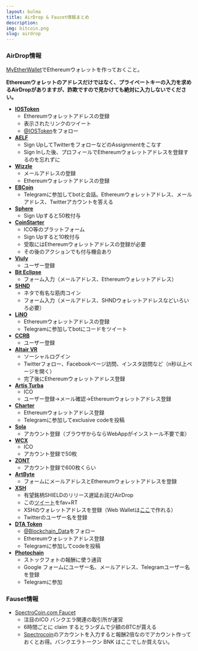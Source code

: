 ```yaml
---
layout: bulma
title: AirDrop & Faucet情報まとめ
description: 
img: bitcoin.png
slug: airdrop
---
```


### AirDrop情報

[MyEtherWallet](https://www.myetherwallet.com/)でEthereumウォレットを作っておくこと。

**Ethereumウォレットのアドレスだけではなく、プライベートキーの入力を求めるAirDropがありますが、詐欺ですので見かけても絶対に入力しないでください。**

- **[IOSToken](https://t.iost.io/?c=qTzDA5FV)** 
  - Ethereumウォレットアドレスの登録
  - 表示されたリンクのツイート
  - [@IOSToken](https://twitter.com/iostoken)をフォロー
- **[AELF](https://candy.aelf.io/account/register?invitationCode=05026Vc22HcR)**
  - Sign UpしてTwitterをフォローなどのAssignmentをこなす
  - Sign Inした後、プロフィールでEthereumウォレットアドレスを登録するのを忘れずに
- **[Wizzle](https://wizzle.referralrock.com/l/HIROSHITAKAS/)**
  - メールアドレスの登録
  - Ethereumウォレットアドレスの登録
- **[EBCoin](https://t.me/ebcoin_bot?start=D1ZVZY)**
  - Telegramに参加してbotと会話。Ethereumウォレットアドレス、メールアドレス、Twitterアカウントを答える
- **[Sphere](https://sphere.social/?ref_code=qbpxg93d50ee)**
  - Sign Upすると50枚付与
- **[CoinStarter](https://coinstarter.com?ref=qdjxd3nq7)**
  - ICO等のプラットフォーム
  - Sign Upすると10枚付与
  - 受取にはEthereumウォレットアドレスの登録が必要
  - その後のアクションでも付与機会あり
- **[Viuly](https://viuly.io/r/K3861475a629f8a0)**
  - ユーザー登録
- **[Bit Eclipse](https://docs.google.com/forms/d/e/1FAIpQLSeZN0M0sqzPi9wgwLS8PKTJTBxXg1mrdnXQK9fqFuWRA-0R3Q/viewform)**
  - フォーム入力（メールアドレス、Ethereumウォレットアドレス）
- **[SHND](https://docs.google.com/forms/d/e/1FAIpQLScgVwCxLfcF1CIwnp8cycpnTB44UFXaUZGXYFeDamv6NEM0BQ/viewform)**
  - ネタで有名な筋肉コイン
  - フォーム入力（メールアドレス、SHNDウォレットアドレスなどいろいろ必要）
- **[LiNO](https://referral.lino.network/?code=8Mbgr4nz)**
  - Ethereumウォレットアドレスの登録
  - Telegramに参加してbotにコードをツイート
- **[CCRB](https://ccrb.io/affiliate/359907)**
  - ユーザー登録
- **[Altair VR](https://wn.nr/GTFNc5)**
  - ソーシャルログイン
  - Twitterフォロー、Facebookページ訪問、インスタ訪問など（n秒以上ページを開く）
  - 完了後にEthereumウォレットアドレス登録
- **[Artis Turba](https://artisturba.com?ref=4ea41ZZH)**
  - ICO
  - ユーザー登録→メール確認→Ethereumウォレットアドレス登録
- **[Charter](http://airdrop.charter.foundation/en/invitations/?from=aeb9903f83)**
  - Ethereumウォレットアドレス登録
  - Telegramに参加してexclusive codeを投稿
- **[Sola](https://sola.ai/lost_and_found)**
  - アカウント登録（ブラウザからならWebAppがインストール不要で楽）
- **[WCX](https://ico.wcex.co/?ref=teYNoUN)**
  - ICO
  - アカウント登録で50枚
- **[ZONT](https://zonto.world/z70885)**
  - アカウント登録で600枚くらい
- **[ArtByte](https://docs.google.com/forms/d/e/1FAIpQLSc2IUqms06bQHEiX2G1OK2MOiyCB6yzszL6Ty-Ig56djuxOPw/viewform?usp=sf_link)**
  - フォームにメールアドレスとEthereumウォレットアドレスを登録
- **[XSH](https://t.co/atz9ngh02h)**
  - 有望銘柄SHIELDのリリース遅延お詫びAirDrop
  - この[ツイート](https://www.google.com/url?q=https://twitter.com/SHIELDcurrency/status/954451318604795904&sa=D&ust=1516683293020000&usg=AFQjCNGbpk8chqYYvQe7LZNFRri2ew6Iog)をfav+RT
  - XSHのウォレットアドレスを登録（Web Walletは[ここ](https://wallet.shieldcurrency.com/Dashboard)で作れる）
  - Twitterのユーザー名を登録
- **[DTA Token](http://refer.data.eco/invite/1yHQA7H6)**
  - [@Blockchain_Data](https://twitter.com/Blockchain_Data)をフォロー
  - Ethereumウォレットアドレス登録
  - Telegramに参加してcodeを投稿
- **[Photochain](https://docs.google.com/forms/d/1b3u-Lil-EmC_r7omycYwWnDSybAxNJkadY8sJFe0iZg/viewform?edit_requested=true)**
  - ストックフォトの報酬に使う通貨
  - Google フォームにユーザー名、メールアドレス、Telegramユーザー名を登録
  - Telegramに参加

### Fauset情報

- [SpectroCoin.com Faucet](http://faucet.spectrocoin.com/index.php?r=itshustletime@gmail.com)
  - 注目のICO バンクエラ関連の取引所が運営
  - 6時間ごとに claim するとランダムで少額のBTCが貰える
  - [Spectrocoin](https://spectrocoin.com/ja/signup.html?referralId=573647074)のアカウントを入力すると報酬2倍なのでアカウント作っておくとお得。バンクエラトークン BNK はここでしか買えない。
